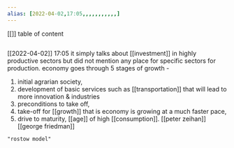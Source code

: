 ```yaml
---
alias: [2022-04-02,17:05,,,,,,,,,,,]
---
```

[[]]
table of content
```toc
```

[[2022-04-02]] 17:05
it simply talks about [[investment]] in highly productive sectors but did not mention any place for specific sectors for production. 
economy goes through 5 stages of growth -
1. initial agrarian society,
2. development of basic services such as [[transportation]] that will lead to more innovation & industries
3. preconditions to take off,
4. take-off for [[growth]] that is economy is growing at a much faster pace,
5. drive to maturity, [[age]] of high [[consumption]]. [[peter zeihan]] [[george friedman]]
```query
"rostow model"
```